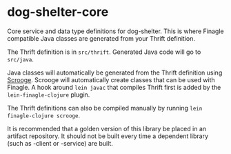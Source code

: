 # dog-shelter-core

Core service and data type definitions for dog-shelter.
This is where Finagle compatible Java classes are generated from your Thrift definition.

The Thrift definition is in `src/thrift`.
Generated Java code will go to `src/java`.

Java classes will automatically be generated from the Thrift definition using [Scrooge](https://twitter.github.io/scrooge/).
Scrooge will automatically create classes that can be used with Finagle.
A hook around `lein javac` that compiles Thrift first is added by the `lein-finagle-clojure` plugin.

The Thrift definitions can also be compiled manually by running `lein finagle-clojure scrooge`.

It is recommended that a golden version of this library be placed in an artifact repository.
It should not be built every time a dependent library (such as -client or -service) are built.
